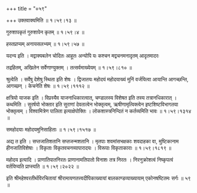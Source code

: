+++
title = "०५९"

+++
उक्तवाक्यमिति  ॥  १।५९।१३ ॥   

  

गुरुशापकृतं गुरुशापेन कृतम्  ॥  १।५९।४ ॥   

  

हस्तप्राप्यम् अनायसलभ्यम्  ॥  १।५९।५७ ॥   

  

यदन्य इति । मद्वाक्यबलेन चोदितः आहूतः अन्योपि यः कश्चन मद्वचनमनादृतम् आदृतमादरः  

तद्रहितम्, अखिलेन सर्वेणाण्युक्तम् । तत्सर्वमाख्येयम्  ॥  १।५९।८१० ॥   

  

श्रुत्वेति । सर्वेषु देशेषु स्थिता इति शेषः । द्विजातयः महोदयं महोदयाख्यं मुनिं वर्जयित्वा आयान्ति आगच्छन्ति, आगच्छन् । केचनेति शेषः  ॥  १।५९।१११२ ॥   

  

क्षत्रियो याजक इति । विप्रस्यैव याजनाधिकारत्वात्, चण्डालस्य विशेषत इति तस्य तत्रानधिकारात् । कथमिति । सुरर्षयो भोक्तार इति सुराणां देवतात्वेन भोक्तृत्वम्, ऋषीणामृत्विक्त्वेन इष्टशिष्टविभागतया भोक्तृत्वम् । विश्वामित्रेण पालिता इत्याक्षेपोक्तिः । लोकशास्त्रनिन्दितं न कर्तव्यमिति भावः  ॥  १।५९।१३१४ ॥   

  

समहोदयाः महोदयमुनिसाहिताः  ॥  १।५९।१५१७ ॥   

  

अद्य त इति । सप्तजातिशतानि सप्तजन्मशतानि । मृतपाः शवमांसभक्षकाः शवदाहका वा, मुष्टिकानाम हीनजातिविशेषाः । विकृताः विकृतवचनव्यापारादयः । विरूपाः विकृताकाराः  ॥  १।५९।१८१९ ॥   

  

महोदय इत्यादि । प्राणातिपातनिरतः प्राणानामतिपातो विनाशः तत्र निरतः । निरनुक्रोशत्वं निष्कृपत्वं वर्तयिप्यति प्राप्स्यति  ॥  १।५९।२०२२ ॥   

  

इति श्रीमहेश्वरतीर्थविरचितायां श्रीरामायणतत्त्वदीपिकाख्यायां बालकाण्डव्याख्यायाम् एकोनषष्टितमः सर्गः  ॥  ५९  ॥   

  

  


